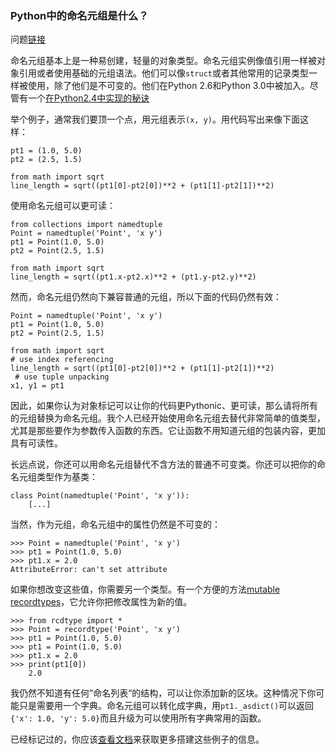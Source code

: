 ### Python中的命名元组是什么？

问题[链接](http://stackoverflow.com/questions/2970608/what-are-named-tuples-in-python)

命名元组基本上是一种易创建，轻量的对象类型。命名元组实例像值引用一样被对象引用或者使用基础的元组语法。他们可以像`struct`或者其他常用的记录类型一样被使用，除了他们是不可变的。他们在Python 2.6和Python 3.0中被加入。尽管有一个[在Python2.4中实现的秘诀](http://code.activestate.com/recipes/500261/)

举个例子，通常我们要顶一个点，用元组表示`(x, y)`。用代码写出来像下面这样：

    pt1 = (1.0, 5.0)
    pt2 = (2.5, 1.5)

    from math import sqrt
    line_length = sqrt((pt1[0]-pt2[0])**2 + (pt1[1]-pt2[1])**2)

使用命名元组可以更可读：

    from collections import namedtuple
    Point = namedtuple('Point', 'x y')
    pt1 = Point(1.0, 5.0)
    pt2 = Point(2.5, 1.5)

    from math import sqrt
    line_length = sqrt((pt1.x-pt2.x)**2 + (pt1.y-pt2.y)**2)

然而，命名元组仍然向下兼容普通的元组，所以下面的代码仍然有效：

    Point = namedtuple('Point', 'x y')
    pt1 = Point(1.0, 5.0)
    pt2 = Point(2.5, 1.5)

    from math import sqrt
    # use index referencing
    line_length = sqrt((pt1[0]-pt2[0])**2 + (pt1[1]-pt2[1])**2)
     # use tuple unpacking
    x1, y1 = pt1

因此，如果你认为对象标记可以让你的代码更Pythonic、更可读，那么请将所有的元组替换为命名元组。我个人已经开始使用命名元组去替代非常简单的值类型，尤其是那些要作为参数传入函数的东西。它让函数不用知道元组的包装内容，更加具有可读性。

长远点说，你还可以用命名元组替代不含方法的普通不可变类。你还可以把你的命名元组类型作为基类：

    class Point(namedtuple('Point', 'x y')):
        [...]

当然，作为元组，命名元组中的属性仍然是不可变的：

    >>> Point = namedtuple('Point', 'x y')
    >>> pt1 = Point(1.0, 5.0)
    >>> pt1.x = 2.0
    AttributeError: can't set attribute

如果你想改变这些值，你需要另一个类型。有一个方便的方法[mutable recordtypes](http://code.activestate.com/recipes/576555/)，它允许你把修改属性为新的值。

    >>> from rcdtype import *
    >>> Point = recordtype('Point', 'x y')
    >>> pt1 = Point(1.0, 5.0)
    >>> pt1 = Point(1.0, 5.0)
    >>> pt1.x = 2.0
    >>> print(pt1[0])
        2.0

我仍然不知道有任何”命名列表“的结构，可以让你添加新的区块。这种情况下你可能只是需要用一个字典。命名元组可以转化成字典，用`pt1._asdict()`可以返回`{'x': 1.0, 'y': 5.0}`而且升级为可以使用所有字典常用的函数。

已经标记过的，你应该[查看文档](https://docs.python.org/3/library/collections.html#collections.namedtuple)来获取更多搭建这些例子的信息。